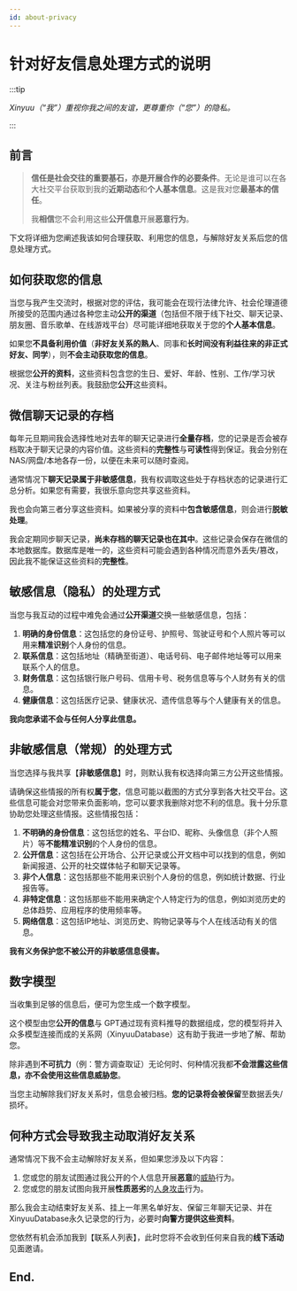 ```yaml
---
id: about-privacy
---
```

# 针对好友信息处理方式的说明

:::tip

*Xinyuu（“我”）重视你我之间的友谊，更尊重你（“您”）的隐私。*

:::

##  前言

> **信任是社会交往的重要基石，亦是开展合作的必要条件**。无论是谁可以在各大社交平台获取到我的**近期动态**和**个人基本信息**。这是我对您**最基本的信任**。
>
> 我**相信**您不会利用这些**公开信息**开展**恶意行为**。

下文将详细为您阐述我该如何合理获取、利用您的信息，与解除好友关系后您的信息处理方式。

## 如何获取您的信息

当您与我产生交流时，根据对您的评估，我可能会在现行法律允许、社会伦理道德所接受的范围内通过各种您主动**公开的渠道**（包括但不限于线下社交、聊天记录、朋友圈、音乐歌单、在线游戏平台）尽可能详细地获取关于您的**个人基本信息**。

如果您**不具备利用价值**（**非好友关系的熟人**、同事和**长时间没有利益往来的非正式好友、同学**），则**不会主动获取您的信息**。

根据您**公开的资料**，这些资料包含您的生日、爱好、年龄、性别、工作/学习状况、关注与粉丝列表。我鼓励您**公开**这些资料。

## 微信聊天记录的存档

每年元旦期间我会选择性地对去年的聊天记录进行**全量存档**，您的记录是否会被存档取决于聊天记录的内容价值。这些资料的**完整性**与**可读性**得到保证。我会分别在NAS/网盘/本地各存一份，以便在未来可以随时查阅。

通常情况下**聊天记录属于非敏感信息**，我有权调取这些处于存档状态的记录进行汇总分析。如果您有需要，我很乐意向您共享这些资料。

我也会向第三者分享这些资料。如果被分享的资料中**包含敏感信息**，则会进行**脱敏处理**。

我会定期同步聊天记录，**尚未存档的聊天记录也在其中**。这些记录会保存在微信的本地数据库。数据库是唯一的，这些资料可能会遇到各种情况而意外丢失/篡改，因此我不能保证这些资料的**完整性**。

## 敏感信息（隐私）的处理方式

当您与我互动的过程中难免会通过**公开渠道**交换一些敏感信息，包括：

1. **明确的身份信息**：这包括您的身份证号、护照号、驾驶证号和个人照片等可以用来**精准识别**个人身份的信息。
2. **联系信息**：这包括地址（精确至街道）、电话号码、电子邮件地址等可以用来联系个人的信息。
3. **财务信息**：这包括银行账户号码、信用卡号、税务信息等与个人财务有关的信息。
4. **健康信息**：这包括医疗记录、健康状况、遗传信息等与个人健康有关的信息。

**我向您承诺不会与任何人分享此信息。**

## 非敏感信息（常规）的处理方式

当您选择与我共享【**非敏感信息**】时，则默认我有权选择向第三方公开这些情报。

请确保这些情报的所有权**属于您**，信息可能以截图的方式分享到各大社交平台。这些信息可能会对您带来负面影响，您可以要求我删除对您不利的信息。我十分乐意协助您处理这些情报。这些情报包括：

1. **不明确的身份信息**：这包括您的姓名、平台ID、昵称、头像信息（非个人照片）等**不能精准识别**的个人身份的信息。
2. **公开信息**：这包括在公开场合、公开记录或公开文档中可以找到的信息，例如新闻报道、公开的社交媒体帖子和聊天记录等。
3. **非个人信息**：这包括那些不能用来识别个人身份的信息，例如统计数据、行业报告等。
4. **非特定信息**：这包括那些不能用来确定个人特定行为的信息，例如浏览历史的总体趋势、应用程序的使用频率等。
5. **网络信息**：这包括IP地址、浏览历史、购物记录等与个人在线活动有关的信息。

**我有义务保护您不被公开的非敏感信息侵害。**

## 数字模型

当收集到足够的信息后，便可为您生成一个数字模型。

这个模型由您**公开的信息**与 GPT通过现有资料推导的数据组成，您的模型将并入众多模型连接而成的关系网（XinyuuDatabase）这有助于我进一步地了解、帮助您。

除非遇到**不可抗力**（例：警方调查取证）无论何时、何种情况我都**不会泄露这些信息，亦不会使用这些信息威胁您**。

当您主动解除我们好友关系时，信息会被归档。**您的记录将会被保留**至数据丢失/损坏。

## 何种方式会导致我主动取消好友关系

通常情况下我不会主动解除好友关系，但如果您涉及以下内容：

1. 您或您的朋友试图通过我公开的个人信息开展**恶意**的<u>威胁</u>行为。
2. 您或您的朋友试图向我开展**性质恶劣**的<u>人身攻击</u>行为。

那么我会主动结束好友关系、挂上一年黑名单好友、保留三年聊天记录、并在XinyuuDatabase永久记录您的行为，必要时**向警方提供这些资料**。

您依然有机会添加我到【联系人列表】，此时您将不会收到任何来自我的**线下活动**见面邀请。

## End.
